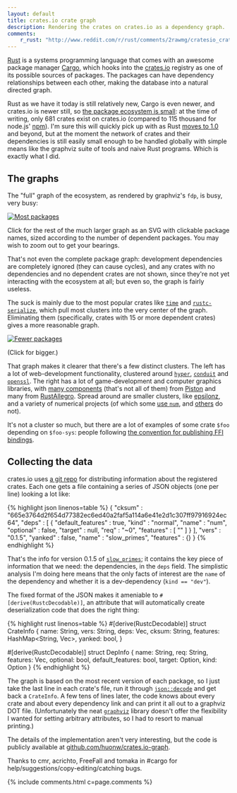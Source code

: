 ```yaml
---
layout: default
title: crates.io crate graph
description: Rendering the crates on crates.io as a dependency graph.
comments:
    r_rust: "http://www.reddit.com/r/rust/comments/2rawmg/cratesio_crate_graph/"
---
```


[Rust](http://rust-lang.org/) is a systems programming language that
comes with an awesome package manager [Cargo](http://doc.crates.io),
which hooks into the [crates.io](https://crates.io) registry as one of
its possible sources of packages. The packages can have dependency
relationships between each other, making the database into a natural
directed graph.

Rust as we have it today is still relatively new, Cargo is even newer,
and crates.io is newer still, so
[the package ecosystem is small](http://www.modulecounts.com): at the
time of writing, only 681 crates exist on crates.io (compared to 115
thousand for node.js' [npm](https://npmjs.org)). I'm sure this will
quickly pick up with as Rust
[moves to 1.0](http://blog.rust-lang.org/2014/12/12/1.0-Timeline.html)
and beyond, but at the moment the network of crates and their
dependencies is still easily small enough to be handled globally with
simple means like the graphviz suite of tools and naive Rust
programs. Which is exactly what I did.


## The graphs

The "full" graph of the ecosystem, as rendered by graphviz's `fdp`, is
busy, very busy:

[![Most packages](most-packages-preview.png)](most-packages.svg)

Click for the rest of the much larger graph as an SVG with clickable
package names, sized according to the number of dependent
packages. You may wish to zoom out to get your bearings.

That's not even the complete package graph: development dependencies
are completely ignored (they can cause cycles), and any crates with no
dependencies and no dependent crates are not shown, since they're not
yet interacting with the ecosystem at all; but even so, the graph is
fairly useless.

The suck is mainly due to the most popular crates like
[`time`](https://crates.io/crates/time/reverse_dependencies) and
[`rustc-serialize`](https://crates.io/crates/rustc-serialize/reverse_dependencies), which
pull most clusters into the very center of the graph. Eliminating them
(specifically, crates with 15 or more dependent crates) gives a more
reasonable graph.

[![Fewer packages](fewer-packages-preview.png)](fewer-packages.svg)

(Click for bigger.)

That graph makes it clearer that there's a few distinct clusters. The
left has a lot of web-development functionality, clustered around
[`hyper`](https://crates.io/crates/hyper),
[`conduit`](https://crates.io/crates/conduit) and
[`openssl`](https://crates.io/crates/openssl). The right has a lot of
game-development and computer graphics libraries, with
[many components](https://crates.io/keywords/piston) (that's not all
of them) from [Piston](http://piston.rs) and many from
[RustAllegro](https://github.com/SiegeLord/RustAllegro). Spread around
are smaller clusters, like
[epsilonz](https://crates.io/crates/epsilonz), and a variety of
numerical projects (of which some
[use `num`](https://crates.io/crates/num/reverse_dependencies),
and [others](https://crates.io/crates/matrix) do not).

It's not a cluster so much, but there are a lot of examples of some
crate `$foo` depending on `$foo-sys`: people following
[the convention for publishing FFI bindings](http://doc.crates.io/build-script.html#*-sys-packages).


## Collecting the data

crates.io uses
[a git repo](https://github.com/rust-lang/crates.io-index) for
distributing information about the registered crates. Each one gets a
file containing a series of JSON objects (one per line) looking a lot
like:

{% highlight json linenos=table %}
{
   "cksum" : "665e3764d2f654d77382ec6ed40a2faf5a114a6e41e2d1c307ff97916924ec64",
   "deps" : [
      {
         "default_features" : true,
         "kind" : "normal",
         "name" : "num",
         "optional" : false,
         "target" : null,
         "req" : "~0",
         "features" : [
            ""
         ]
      }
   ],
   "vers" : "0.1.5",
   "yanked" : false,
   "name" : "slow_primes",
   "features" : {}
}
{% endhighlight %}

That's the info for version 0.1.5 of
[`slow_primes`](https://crates.io/crates/slow_primes); it contains the
key piece of information that we need: the dependencies, in the `deps`
field. The simplistic analysis I'm doing here means that the only
facts of interest are the `name` of the dependency and whether it is a
dev-dependency (`kind == "dev"`).

The fixed format of the JSON makes it ameniable to
`#[derive(RustcDecodable)]`, an attribute that will automatically
create deserialization code that does the right thing:

{% highlight rust linenos=table %}
#[derive(RustcDecodable)]
struct CrateInfo {
    name: String,
    vers: String,
    deps: Vec<DepInfo>,
    cksum: String,
    features: HashMap<String, Vec<String>>,
    yanked: bool,
}

#[derive(RustcDecodable)]
struct DepInfo {
    name: String,
    req: String,
    features: Vec<String>,
    optional: bool,
    default_features: bool,
    target: Option<String>,
    kind: Option<String>
}
{% endhighlight %}

The graph is based on the most recent version of each package, so I
just take the last line in each crate's file, run it through
[`json::decode`](http://doc.rust-lang.org/rustc-serialize/rustc-serialize/json/fn.decode.html)
and get back a `CrateInfo`. A few tens of lines later, the code knows
about every crate and about every dependency link and can print it all
out to a graphviz DOT file. (Unfortunately the neat
[`graphviz`](http://doc.rust-lang.org/nightly/graphviz) library
doesn't offer the flexibility I wanted for setting arbitrary
attributes, so I had to resort to manual printing.)

The details of the implementation aren't very interesting, but the
code is publicly available at
[github.com/huonw/crates.io-graph](http://github.com/huonw/crates.io-graph).

Thanks to cmr, acrichto, FreeFall and tomaka in #cargo for
help/suggestions/copy-editing/catching bugs.

{% include comments.html c=page.comments %}
